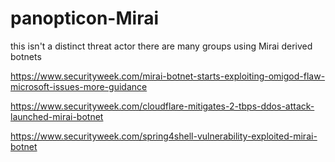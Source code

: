 # panopticon-Mirai

this isn't a distinct threat actor there are many groups using Mirai derived botnets

https://www.securityweek.com/mirai-botnet-starts-exploiting-omigod-flaw-microsoft-issues-more-guidance

https://www.securityweek.com/cloudflare-mitigates-2-tbps-ddos-attack-launched-mirai-botnet

https://www.securityweek.com/spring4shell-vulnerability-exploited-mirai-botnet
